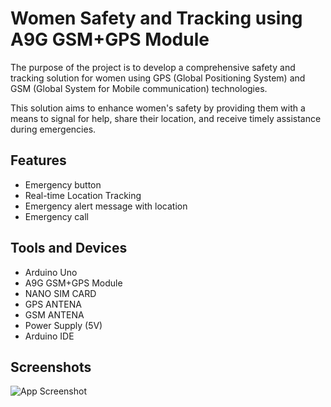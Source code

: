 
# Women Safety and Tracking using A9G GSM+GPS Module

The purpose of the project is to develop a comprehensive safety and tracking solution for women using GPS (Global Positioning System) and GSM (Global System for Mobile communication) technologies.

This solution aims to enhance women's safety by providing them with a means to signal for help, share their location, and receive timely assistance during emergencies.




## Features

- Emergency button
- Real-time Location Tracking
- Emergency alert message with location
- Emergency call




## Tools and Devices
- Arduino Uno
- A9G GSM+GPS Module
- NANO SIM CARD
- GPS ANTENA
- GSM ANTENA
- Power Supply (5V)
- Arduino IDE

## Screenshots

![App Screenshot](https://via.placeholder.com/468x300?text=App+Screenshot+Here)

